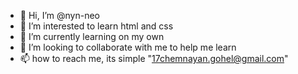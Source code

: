 - 👋 Hi, I’m @nyn-neo
- 👀 I’m interested to learn html and css
- 🌱 I’m currently learning on my own
- 💞️ I’m looking to collaborate with me to help me learn
- 📫 how to reach me, its simple "17chemnayan.gohel@gmail.com"

<!---
nyn-neo/nyn-neo is a ✨ special ✨ repository because its `README.md` (this file) appears on your GitHub profile.
You can click the Preview link to take a look at your changes.
--->
